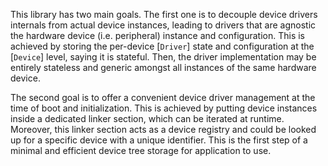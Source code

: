 This library has two main goals. The first one is to decouple device drivers internals from
actual device instances, leading to drivers that are agnostic the hardware device (i.e.
peripheral) instance and configuration. This is achieved by storing the per-device [`Driver`] state
and configuration at the [`Device`] level, saying it is stateful. Then, the driver implementation
may be entirely stateless and generic amongst all instances of the same hardware device.

The second goal is to offer a convenient device driver management at the time of boot and
initialization. This is achieved by putting device instances inside a dedicated linker
section, which can be iterated at runtime. Moreover, this linker section acts as a device
registry and could be looked up for a specific device with a unique identifier. This is the
first step of a minimal and efficient device tree storage for application to use.
